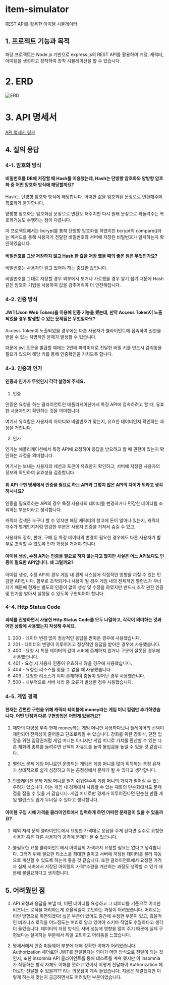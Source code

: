 # item-simulator
REST API를 활용한 아이템 시뮬레이터

## 1. 프로젝트 기능과 목적
해당 프로젝트는 Node.js 기반으로 express.js의 REST API를 활용하여 계정, 캐릭터, 아이템을 생성하고 장착하여 장착 시뮬레이션을 할 수 있습니다.

# 2. ERD
![ERD](https://github.com/user-attachments/assets/e6e9913c-30ec-4554-b3ea-24393d240f6d)

# 3. API 명세서
<a href="https://detailed-museum-248.notion.site/016b02ffe8bc496a8078e39540869802?v=9f9560d8f57c46cd9e1d6f8b090cbe4f">API 명세서 링크</a>

## 4. 질의 응답
### 4-1. 암호화 방식

#### 비밀번호를 DB에 저장할 때 Hash를 이용했는데, Hash는 단방향 암호화와 양방향 암호화 중 어떤 암호화 방식에 해당할까요?

Hash는 단방향 암호화 방식에 해당합니다. 어떠한 값을 암호화된 문장으로 변환해주며 복호화가 불가합니다.

양방향 암호화는 암호화된 문장으로 변환도 해주지만 다시 원래 문장으로 되돌려주는 복호화기능도 수행하는 점이 다릅니다.

이 프로젝트에서는 bcrypt를 통해 단방향 암호화를 하였지만 bcrypt의 compare()라는 메서드를 통해 사용자가 전달한 비밀번호와 서버에 저장된 비밀번호가 일치하는지 확인하였습니다.


#### 비밀번호를 그냥 저장하지 않고 Hash 한 값을 저장 했을 때의 좋은 점은 무엇인가요?

비밀번호는 사용자만 알고 있어야 하는 중요한 값입니다. 

비밀번호를 그대로 저장할 경우 외부에서 보거나 가로챘을 경우 알기 쉽기 때문에 Hash 같은 암호화 기법을 사용하여 값을 감추어줘야 더 안전해집니다.


### 4-2. 인증 방식

#### JWT(Json Web Token)을 이용해 인증 기능을 했는데, 만약 Access Token이 노출되었을 경우 발생할 수 있는 문제점은 무엇일까요?

Access Token이 노출되었을 경우에는 다른 사용자가 클라이언트에 접속하여 권한을 받을 수 있는 치명적인 문제가 발생할 수 있습니다.

때문에 jwt 토큰을 발급할 때에는 2번째 파라미터로 전달한 비밀 키를 반드시 감춰놓을 필요가 있으며 해당 키를 통해 인증확인을 거치도록 합니다.


### 4-3. 인증과 인가

#### 인증과 인가가 무엇인지 각각 설명해 주세요.

1. 인증

인증은 요청을 하는 클라이언트인 애플리케이션에서 특정 API에 접속하려고 할 때, 유효한 사용자인지 확인하는 것을 의미합니다. 

여기서 유효함은 사용자의 아이디와 비밀번호가 맞는지, 유효한 데이터인지 확인하는 과정을 거칩니다.

2. 인가

인가는 애플리케이션에서 특정 API에 요청하여 응답을 받으려고 할 때 권한이 있는지 확인하는 과정을 의미합니다.

여기서는 보내는 사용자의 세션과 토큰이 유효한지 확인하고, 서버에 저장된 사용자의 정보와 확인하여 유효성을 검증합니다.


#### 위 API 구현 명세에서 인증을 필요로 하는 API와 그렇지 않은 API의 차이가 뭐라고 생각하시나요?

인증을 필요로하는 API의 경우 특정 사용자의 데이터를 변경하거나 민감한 데이터를 조회하는 부분이라고 생각합니다.

캐릭터 검색은 누구나 할 수 있지만 해당 캐릭터의 창고에 돈이 얼마나 있는지, 캐릭터 개수가 몇개인지처럼 민감한 부분은 사용자 인증을 거쳐서 숨길 수 있고,

사용자의 장착, 판매, 구매 등 특정 데이터의 변경이 필요한 경우에도 다른 사용자가 함부로 조작할 수 없도록 인가 과정을 거쳐야 합니다.

#### 아이템 생성, 수정 API는 인증을 필요로 하지 않는다고 했지만 사실은 어느 API보다도 인증이 필요한 API입니다. 왜 그럴까요?

아이템 생성, 수정 API의 경우 게임 내 경제 시스템에 직접적인 영향을 끼칠 수 있는 민감한 API입니다.
함부로 조작되거나 사용이 될 경우 게임 내의 전체적인 밸런스가 무너지기 때문에 현재는 별도의 인증이 없이 생성 및 수정을 하였지만 반드시 조작 권한 인증 및 인가를 받아서 실행될 수 있도록 구현되어야 합니다. 

### 4-4. Http Status Code

#### 과제를 진행하면서 사용한 Http Status Code를 모두 나열하고, 각각이 의미하는 것과 어떤 상황에 사용했는지 작성해 주세요.

1. 200 - 데이터 변경 없이 정상적인 응답을 받아온 경우에 사용했습니다.
2. 201 - 데이터의 변경이 이루어지고 정상적인 응답을 받아온 경우에 사용했습니다.
3. 400 - 요청 시 특정 데이터의 값이 서버에 존재하지 않거나 구문이 잘못된 경우에 사용했습니다.
4. 401 - 요청 시 사용자 인증이 유효하지 않을 경우에 사용했습니다.
5. 404 - 요청한 리소스를 찾을 수 없을 때 사용했습니다.
6. 409 - 요청한 리소스가 이미 존재하여 충돌이 일어난 경우 사용했습니다.
7. 500 - 내부적으로 서버 처리 중 오류가 발생한 경우 사용했습니다.

### 4-5. 게임 경제

#### 현재는 간편한 구현을 위해 캐릭터 테이블에 money라는 게임 머니 컬럼만 추가하였습니다. 어떤 단점과 다른 구현방법은 어떤게 있을까요?

1. 재화의 다양성 부족
현재 money라는 게임 머니만 사용하다보니 플레이어의 선택이 제한되어 전략성이 줄어들고 단조로워질 수 있습니다. 강화를 위한 강화석, 던전 입장을 위한 입장권처럼 게임 머니는 아니지만 게임 머니로 가치를 환산할 수 있는 다른 재화의 종류를 늘려주면 선택의 자유도를 높여 몰입감을 높일 수 있을 것 같습니다.

2. 밸런스 문제
게임 머니로만 운영되는 게임은 게임 머니를 많이 획득하는 특정 유저가 상대적으로 쉽게 성장하고 이는 공정성에서 문제가 될 수 있다고 생각합니다.

3. 인플레이션 문제
게임 머니를 얻기 쉬워질수록 게임 머니의 가치가 떨어질 수 있는 우려가 있습니다. 이는 게임 내 경제에서 사용할 수 있는 재화의 단순화에서도 문제점을 잡을 수 있을 거 같습니다. 게임 머니로만 경제가 이루어진다면 단순한 만큼 게임 밸런스도 쉽게 무너질 수 있다고 생각합니다.


#### 아이템 구입 시에 가격을 클라이언트에서 입력하게 하면 어떠한 문제점이 있을 수 있을까요?

1. 예외 처리 문제
클라이언트에서 요청한 가격대로 응답을 주게 된다면 실수로 요청한 사용자 혹은 다른 사용자의 공격에 문제가 될 수 있습니다.

2. 불필요한 요청
클라이언트에서 아이템의 가격까지 요청할 필요는 없다고 생각합니다. 그러기 위해 필요한 리소스를 최대한 줄이고 서버에 저장된 데이터를 불러 자동으로 계산할 수 있도록 하는게 좋을 것 같습니다.
또한 클라이언트에서 요청한 가격과 실제 서버에서 저장된 아이템의 가격*수량을 계산하는 과정도 생략할 수 있기 때문에 불필요하다고 생각합니다.

## 5. 어려웠던 점

1. API 요청과 응답을 보낼 때, 어떤 데이터를 요청하고 그 데이터를 기준으로 어떠한 비즈니스 로직을 처리하는게 효율적일지 고민하는 과정이 어려웠습니다. 머리로는 이런 방향으로 하면되겠다! 싶은 부분이 있어도 중간에 수정한 부분이 있고, 효율적인 비즈니스 로직을 어느정도는 머리로 알고 있어야 스키마 작업도 수월하다고 생각이 들었습니다. 데이터의 저장 방식도 서버 성능에 영향을 많이 주기 때문에 실제 구현보다는 설계하는 부분에서 제일 고민하고 어려움을 느꼈습니다.

2. 명세서에서 인증 미들웨어 부분에 대해 정확한 이해가 어려웠습니다. Authorization 헤더로만 JWT를 전달한다는 의미가 어떤 방식으로 전달이 되는 것인지, 또한 insomnia API 클라이언트를 통해 테스트를 계속 했지만 이 insomnia가 작동하는 방식 자체도 이해를 못하고 있어서 어떻게 전달해야 Authorization 헤더로만 전달할 수 있을까?? 라는 의문점이 계속 들었습니다. 지금은 해결했지만 이렇게 하는게 맞는지 궁금하면서도 어려웠던 부분이었습니다.
